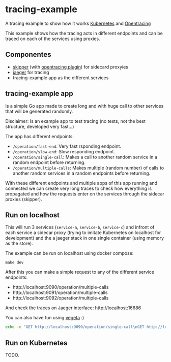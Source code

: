 # tracing-example

A tracing example to show how it works [Kubernetes](https://kubernetes.io) and [Opentracing](http://opentracing.io/)

This example shows how the tracing acts in different endpoints and can be traced on each of the services using proxies.

## Componentes

* [skipper](https://github.com/zalando/skipper) (with [opentracing plugin](https://github.com/skipper-plugins/opentracing)) for sidecard proxyies
* [jaeger](https://www.jaegertracing.io) for tracing
* tracing-example app as the different services

## tracing-example app

Is a simple Go app made to create long and with huge call to other services that will be generated randomly.

Disclaimer: Is an example app to test tracing (no tests, not the best structure, developed very fast...)

The app has different endpoints:

* `/operation/fast-end`: Very fast rsponding endpoint.
* `/operation/slow-end`: Slow responding endpoint.
* `/operation/single-call`: Makes a call to another random service in a random endpoint before returning.
* `/operation/multiple-calls`: Makes multiple (random number) of calls to another random services in a random endpoints before returning.

With these different endpoints and multiple apps of this app running and connected we can create very long traces to check how everything is propagated and how the requests enter on the services through the sidecar proxies (skipper).

## Run on localhost

This will run 3 services (`service-a`, `service-b`, `service-c`) and infront of each service a sidecar proxy (trying to imitate Kubernetes on localhost for development) and the a jaeger stack in one single container (using memory as the store).

The example can be run on localhost using docker compose:

`make dev`

After this you can make a simple request to any of the different service endpoints:

* http://localhost:9090/operation/multiple-calls
* http://localhost:9091/operation/multiple-calls
* http://localhost:9092/operation/multiple-calls

And check the traces on Jaeger interface: http://localhost:16686

You can also have fun using [vegeta](https://github.com/tsenart/vegeta) :)

```bash
echo -e "GET http://localhost:9090/operation/single-call\nGET http://localhost:9091/operation/single-call\nGET http://localhost:9092/operation/single-call" | vegeta attack -duration=30s | tee results.bin | vegeta report
```

## Run on Kubernetes

TODO.
